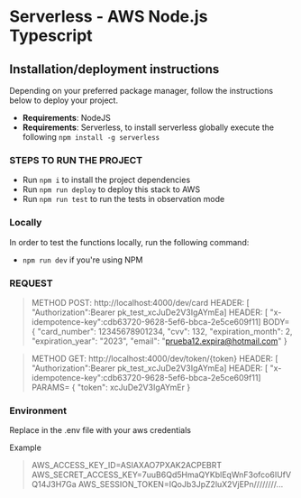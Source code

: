 # Serverless - AWS Node.js Typescript

## Installation/deployment instructions

Depending on your preferred package manager, follow the instructions below to deploy your project.

- **Requirements**: NodeJS
- **Requirements**: Serverless, to install serverless globally execute the following `npm install -g serverless`

### STEPS TO RUN THE PROJECT

- Run `npm i` to install the project dependencies
- Run `npm run deploy` to deploy this stack to AWS
- Run `npm run test` to run the tests in observation mode

### Locally

In order to test the functions locally, run the following command:

- `npm run dev` if you're using NPM

### REQUEST

> METHOD POST: http://localhost:4000/dev/card
> HEADER: [ "Authorization":Bearer pk_test_xcJuDe2V3IgAYmEa]
> HEADER: [ "x-idempotence-key":cdb63720-9628-5ef6-bbca-2e5ce609f11]
> BODY= {
>    "card_number": 12345678901234,
>    "cvv": 132,
>    "expiration_month": 2,
>    "expiration_year": "2023",
>    "email": "prueba12.expira@hotmail.com"
> }

> METHOD GET: http://localhost:4000/dev/token/{token}
> HEADER: [ "Authorization":Bearer pk_test_xcJuDe2V3IgAYmEa]
> HEADER: [ "x-idempotence-key":cdb63720-9628-5ef6-bbca-2e5ce609f11]
> PARAMS= { "token": xcJuDe2V3IgAYmEr }

### Environment

Replace in the .env file with your aws credentials

Example

> AWS_ACCESS_KEY_ID=ASIAXAO7PXAK2ACPEBRT
> AWS_SECRET_ACCESS_KEY=7uuB6Qd5HmaQYKblEqWnF3ofco6IUfVQ14J3H7Ga
> AWS_SESSION_TOKEN=IQoJb3JpZ2luX2VjEPn////////...
